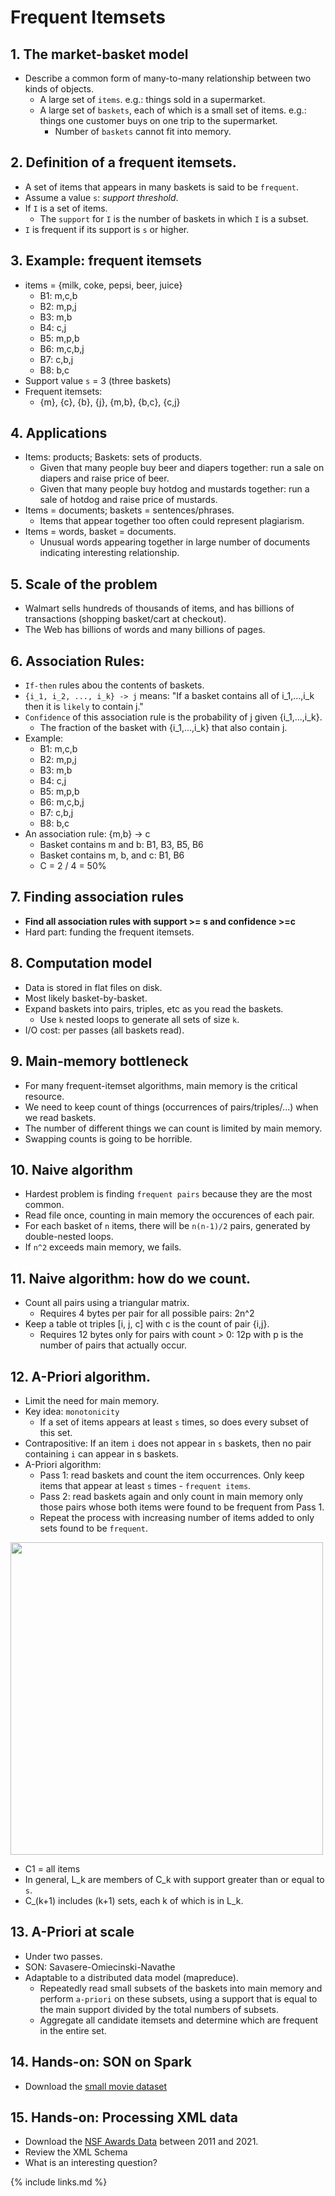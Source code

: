# Frequent Itemsets


## 1. The market-basket model

- Describe a common form of many-to-many relationship between two kinds of objects. 
  - A large set of `items`. e.g.: things sold in a supermarket. 
  - A large set of `baskets`, each of which is a small set of items. e.g.: things one
  customer buys on one trip to the supermarket. 
     - Number of `baskets` cannot fit into memory. 




## 2. Definition of a frequent itemsets.

- A set of items that appears in many baskets is said to be `frequent`. 
- Assume a value `s`: *support threshold*. 
- If `I` is a set of items. 
  - The `support` for `I` is the number of baskets in which `I` is a subset. 
- `I` is frequent if its support is `s` or higher. 




## 3. Example: frequent itemsets

- items = {milk, coke, pepsi, beer, juice}
  - B1: m,c,b
  - B2: m,p,j
  - B3: m,b
  - B4: c,j
  - B5: m,p,b
  - B6: m,c,b,j
  - B7: c,b,j
  - B8: b,c
- Support value `s` = 3 (three baskets)
- Frequent itemsets:
  - {m}, {c}, {b}, {j}, {m,b}, {b,c}, {c,j}




## 4. Applications

- Items: products; Baskets: sets of products. 
  - Given that many people buy beer and diapers together: run a sale on diapers 
  and raise price of beer. 
  - Given that many people buy hotdog and mustards together: run a sale of hotdog 
  and raise price of mustards. 
- Items = documents; baskets = sentences/phrases.
  - Items that appear together too often could represent plagiarism. 
- Items = words, basket = documents.
  - Unusual words appearing together in large number of documents indicating 
  interesting relationship. 



## 5. Scale of the problem

- Walmart sells hundreds of thousands of items, and has billions of transactions 
(shopping basket/cart at checkout). 
- The Web has billions of words and many billions of pages. 




## 6. Association Rules:

- `If-then` rules abou the contents of baskets. 
- `{i_1, i_2, ..., i_k} -> j` means: "If a basket contains all of i_1,...,i_k then it is 
`likely` to contain j."
- `Confidence` of this association rule is the probability of j given {i_1,...,i_k}.
  - The fraction of the basket with {i_1,...,i_k} that also contain j. 
- Example:
  - B1: m,c,b
  - B2: m,p,j
  - B3: m,b
  - B4: c,j
  - B5: m,p,b
  - B6: m,c,b,j
  - B7: c,b,j
  - B8: b,c
- An association rule: {m,b} -> c
  - Basket contains m and b: B1, B3, B5, B6
  - Basket contains m, b, and c: B1, B6
  - C = 2 / 4 = 50%



## 7. Finding association rules

- **Find all association rules with support >= s and confidence >=c**
- Hard part: funding the frequent itemsets. 




## 8. Computation model

- Data is stored in flat files on disk. 
- Most likely basket-by-basket. 
- Expand baskets into pairs, triples, etc as you read the baskets. 
  - Use `k` nested loops to generate all sets of size `k`.  
- I/O cost: per passes (all baskets read). 




## 9. Main-memory bottleneck

- For many frequent-itemset algorithms, main memory is the critical resource. 
- We need to keep count of things (occurrences of pairs/triples/...) when we read baskets.
- The number of different things we can count is limited by main memory. 
- Swapping counts is going to be horrible. 




## 10. Naive algorithm

- Hardest problem is finding `frequent pairs` because they are the most common. 
- Read file once, counting in main memory the occurences of each pair. 
- For each basket of `n` items, there will be `n(n-1)/2` pairs, generated by 
double-nested loops. 
- If `n^2` exceeds main memory, we fails. 



## 11. Naive algorithm: how do we count. 

- Count all pairs using a triangular matrix. 
  - Requires 4 bytes per pair for all possible pairs: 2n^2
- Keep a table ot triples [i, j, c] with c is the count of pair {i,j}.
  - Requires 12 bytes only for pairs with count > 0: 12p with p is the number 
  of pairs that actually occur. 




## 12. A-Priori algorithm. 

- Limit the need for main memory.
- Key idea: `monotonicity`
  - If a set of items appears at least `s` times, so does every subset of this set. 
- Contrapositive: If an item `i` does not appear in `s` baskets, then no pair 
containing `i` can appear in s baskets. 
- A-Priori algorithm:
  - Pass 1: read baskets and count the item occurrences. Only keep items that appear 
  at least `s` times - `frequent items`. 
  - Pass 2: read baskets again and only count in main memory only those pairs whose 
  both items were found to be frequent from Pass 1. 
  - Repeat the process with increasing number of items added to only sets found to be
  `frequent`. 
<img src="../fig/07-frequent-items/01.png" style="height:500px">

  - C1 = all items
  - In general, L_k are members of C_k with support greater than or equal to `s`. 
  - C_(k+1) includes (k+1) sets, each k of which is in L_k. 



## 13. A-Priori at scale

- Under two passes.
- SON: Savasere-Omiecinski-Navathe
- Adaptable to a distributed data model (mapreduce). 
  - Repeatedly read small subsets of the baskets into main memory 
  and perform `a-priori` on these subsets, using a support that is
  equal to the main support divided by the total numbers of subsets. 
  - Aggregate all candidate itemsets and determine which are frequent 
  in the entire set. 




## 14. Hands-on: SON on Spark

- Download the [small movie dataset](https://files.grouplens.org/datasets/movielens/ml-latest-small.zip)




## 15. Hands-on: Processing XML data

- Download the [NSF Awards Data](https://www.nsf.gov/awardsearch/download.jsp) between 2011 and 2021.
- Review the XML Schema
- What is an interesting question?




{% include links.md %}

